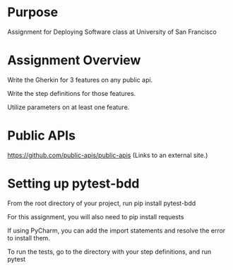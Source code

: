 # Purpose
Assignment for Deploying Software class at University of San Francisco

# Assignment Overview
Write the Gherkin for 3 features on any public api.

Write the step definitions for those features.

Utilize parameters on at least one feature.

# Public APIs
https://github.com/public-apis/public-apis (Links to an external site.)

# Setting up pytest-bdd
From the root directory of your project, run pip install pytest-bdd

For this assignment, you will also need to pip install requests

If using PyCharm, you can add the import statements and resolve the error to install them.

To run the tests, go to the directory with your step definitions, and run pytest
